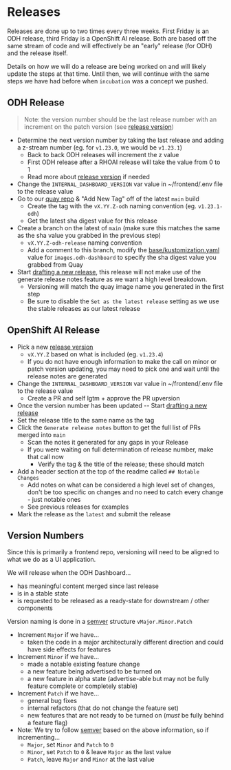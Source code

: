 [base/kustomization.yaml]: ../manifests/common/base/kustomization.yaml
[quay repo]: https://quay.io/repository/opendatahub/odh-dashboard?tab=tags
[drafting a new release]: https://github.com/opendatahub-io/odh-dashboard/releases/new
[semver]: https://semver.org/

# Releases

Releases are done up to two times every three weeks. First Friday is an ODH release, third Friday is a OpenShift AI release. Both are based off the same stream of code and will effectively be an "early" release (for ODH) and the release itself.

Details on how we will do a release are being worked on and will likely update the steps at that time. Until then, we will continue with the same steps we have had before when `incubation` was a concept we pushed.

## ODH Release

> Note: the version number should be the last release number with an increment on the patch version (see [release version](#version-numbers))

* Determine the next version number by taking the last release and adding a z-stream number (eg. for `v1.23.0`, we would be `v1.23.1`)
  * Back to back ODH releases will increment the z value
  * First ODH release after a RHOAI release will take the value from 0 to 1
  * Read more about [release version](#version-numbers) if needed
* Change the `INTERNAL_DASHBOARD_VERSION` var value in ~/frontend/.env file to the release value
* Go to our [quay repo] & "Add New Tag" off of the latest `main` build
  * Create the tag with the `vX.YY.Z-odh` naming convention (eg. `v1.23.1-odh`)
  * Get the latest sha digest value for this release
* Create a branch on the latest of `main` (make sure this matches the same as the sha value you grabbed in the previous step)
  * `vX.YY.Z-odh-release` naming convention
  * Add a comment to this branch, modify the [base/kustomization.yaml] value for `images.odh-dashboard` to specify the sha digest value you grabbed from Quay
* Start [drafting a new release], this release will not make use of the generate release notes feature as we want a high level breakdown.
  * Versioning will match the quay image name you generated in the first step
  * Be sure to disable the `Set as the latest release` setting as we use the stable releases as our latest release

## OpenShift AI Release

* Pick a new [release version](#version-numbers)
  * `vX.YY.Z` based on what is included (eg. `v1.23.4`)
  * If you do not have enough information to make the call on minor or patch version updating, you may need to pick one and wait until the release notes are generated
* Change the `INTERNAL_DASHBOARD_VERSION` var value in ~/frontend/.env file to the release value
  * Create a PR and self lgtm + approve the PR upversion
* Once the version number has been updated -- Start [drafting a new release]
* Set the release title to the same name as the tag
* Click the `Generate release notes` button to get the full list of PRs merged into `main`
  * Scan the notes it generated for any gaps in your Release
  * If you were waiting on full determination of release number, make that call now
    * Verify the tag & the title of the release; these should match
* Add a header section at the top of the readme called `## Notable Changes`
  * Add notes on what can be considered a high level set of changes, don't be too specific on changes and no need to catch every change - just notable ones
  * See previous releases for examples
* Mark the release as the `latest` and submit the release


## Version Numbers

Since this is primarily a frontend repo, versioning will need to be aligned to what we do as a UI application.

We will release when the ODH Dashboard...
- has meaningful content merged since last release
- is in a stable state
- is requested to be released as a ready-state for downstream / other components

Version naming is done in a [semver] structure `vMajor.Minor.Patch`
- Increment `Major` if we have...
  - taken the code in a major architecturally different direction and could have side effects for features
- Increment `Minor` if we have...
  - made a notable existing feature change
  - a new feature being advertised to be turned on
  - a new feature in alpha state (advertise-able but may not be fully feature complete or completely stable)
- Increment `Patch` if we have...
  - general bug fixes
  - internal refactors (that do not change the feature set)
  - new features that are not ready to be turned on (*must* be fully behind a feature flag)
- Note: We try to follow [semver] based on the above information, so if incrementing...
  - `Major`, set `Minor` and `Patch` to `0`
  - `Minor`, set `Patch` to `0` & leave `Major` as the last value
  - `Patch`, leave `Major` and `Minor` at the last value
